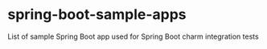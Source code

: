 # spring-boot-sample-apps
List of sample Spring Boot app used for Spring Boot charm integration tests
